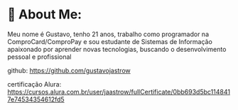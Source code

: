 # 💫 About Me:


Meu nome é Gustavo, tenho 21 anos, trabalho como programador na ComproCard/ComproPay e sou estudante de Sistemas de Informação apaixonado por aprender novas tecnologias, buscando o desenvolvimento pessoal e profissional

github:
https://github.com/gustavojastrow

certificação Alura:
https://cursos.alura.com.br/user/jaastrow/fullCertificate/0bb693d5bc1148417e74534354612fd5
